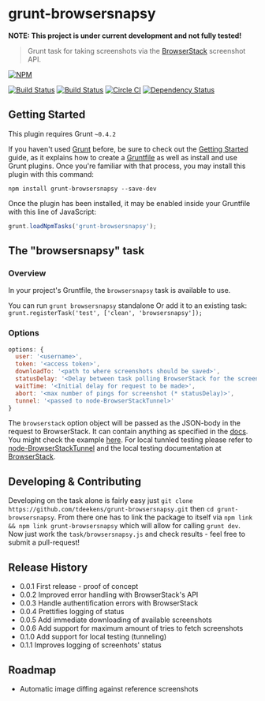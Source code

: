 # grunt-browsersnapsy

**NOTE: This project is under current development and not fully tested!**

> Grunt task for taking screenshots via the [BrowserStack](http://browserstack.com) screenshot API.

[![NPM](https://nodei.co/npm/grunt-browsersnapsy.png?mini=true)](https://nodei.co/npm/grunt-browsersnapsy/)

[![Build Status](https://travis-ci.org/tdeekens/grunt-browsersnapsy.svg?branch=master)](https://travis-ci.org/tdeekens/grunt-browsersnapsy)
[![Build Status](https://drone.io/github.com/tdeekens/grunt-browsersnapsy/status.png)](https://drone.io/github.com/tdeekens/grunt-browsersnapsy/latest)
[![Circle CI](https://circleci.com/gh/tdeekens/grunt-browsersnapsy/tree/master.svg?style=svg)](https://circleci.com/gh/tdeekens/grunt-browsersnapsy/tree/master)
[![Dependency Status](https://david-dm.org/tdeekens/grunt-shrinkwrapsy.svg?style=flat)](https://david-dm.org/tdeekens/grunt-shrinkwrapsy.svg?style=flat)

## Getting Started
This plugin requires Grunt `~0.4.2`

If you haven't used [Grunt](http://gruntjs.com/) before, be sure to check out the [Getting Started](http://gruntjs.com/getting-started) guide, as it explains how to create a [Gruntfile](http://gruntjs.com/sample-gruntfile) as well as install and use Grunt plugins. Once you're familiar with that process, you may install this plugin with this command:

```shell
npm install grunt-browsersnapsy --save-dev
```

Once the plugin has been installed, it may be enabled inside your Gruntfile with this line of JavaScript:

```js
grunt.loadNpmTasks('grunt-browsersnapsy');
```

## The "browsersnapsy" task

### Overview
In your project's Gruntfile, the `browsersnapsy` task is available to use.

You can run `grunt browsersnapsy` standalone
Or add it to an existing task: `grunt.registerTask('test', ['clean', 'browsersnapsy']);`

### Options

```javascript
options: {
  user: '<username>',
  token: '<access token>',
  downloadTo: '<path to where screenshots should be saved>',
  statusDelay: '<Delay between task polling BrowserStack for the screenshots\' status>',
  waitTime: '<Initial delay for request to be made>',
  abort: '<max number of pings for screenshot (* statusDelay)>',
  tunnel: '<passed to node-BrowserStackTunnel>'
}
```

The `browserstack` option object will be passed as the JSON-body in the request to BrowserStack. It can contain anything as specified in the [docs](http://www.browserstack.com/screenshots/api). You might check the example [here](https://github.com/tdeekens/grunt-browsersnapsy/blob/master/grunt/tasks/browsersnapsy.js). For local tunnled testing please refer to [node-BrowserStackTunnel](https://github.com/pghalliday/node-BrowserStackTunnel) and the local testing documentation at [BrowserStack](http://www.browserstack.com/local-testing#config-localhost).

## Developing & Contributing

Developing on the task alone is fairly easy just `git clone https://github.com/tdeekens/grunt-browsersnapsy.git` then `cd grunt-browsersnapsy`. From there one has to link the package to itself via `npm link && npm link grunt-browsersnapsy` which will allow for calling `grunt dev`. Now just work the `task/browsersnapsy.js` and check results - feel free to submit a pull-request!

## Release History
- 0.0.1 First release - proof of concept
- 0.0.2 Improved error handling with BrowserStack's API
- 0.0.3 Handle authentification errors with BrowserStack
- 0.0.4 Prettifies logging of status
- 0.0.5 Add immediate downloading of available screenshots
- 0.0.6 Add support for maximum amount of tries to fetch screenshots
- 0.1.0 Add support for local testing (tunneling)
- 0.1.1 Improves logging of screenhots' status

## Roadmap
- Automatic image diffing against reference screenshots

